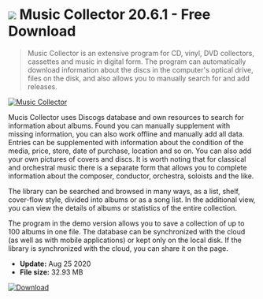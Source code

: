 # ![](https://cdn.softexe.net/static/icon/b/music-collector-8833.png) Music Collector 20.6.1 - Free Download

> Music Collector is an extensive program for CD, vinyl, DVD collectors, cassettes and music in digital form. The program can automatically download information about the discs in the computer's optical drive, files on the disk, and also allows you to manually search for and add releases.

[![Music Collector](https://gallery.dpcdn.pl/imgc/Tools/67874/g_-_420x350_1.5_-_x20160511165221_0.png)](https://softexe.net/win/hobbies-lifestyle/music/music-collector:hhcc.html)

Mucis Collector uses Discogs database and own resources to search for information about albums. Found you can manually supplement with missing information, you can also work offline and manually add all data. Entries can be supplemented with information about the condition of the media, price, store, date of purchase, location and so on. You can also add your own pictures of covers and discs.
 It is worth noting that for classical and orchestral music there is a separate form that allows you to complete information about the composer, conductor, orchestra, soloists and the like.
 
 
 The library can be searched and browsed in many ways, as a list, shelf, cover-flow style, divided into albums or as a song list. In the additional view, you can view the details of albums or statistics of the entire collection.
 
 
 The program in the demo version allows you to save a collection of up to 100 albums in one file. The database can be synchronized with the cloud (as well as with mobile applications) or kept only on the local disk. If the library is synchronized with the cloud, you can share it on the page.


- **Update:** Aug 25 2020
- **File size:** 32.93 MB

[![Download](https://cdn.softexe.net/static/img/download.png)](https://softexe.net/win/hobbies-lifestyle/music/music-collector:hhcc.html)

